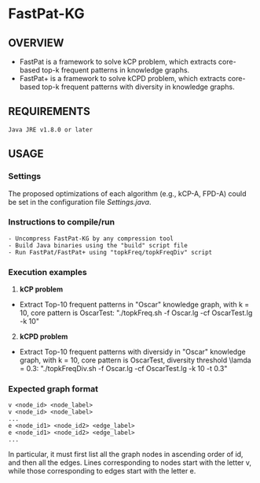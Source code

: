 # FastPat-KG
## OVERVIEW
- FastPat is a framework to solve kCP problem, which extracts core-based top-k frequent patterns in knowledge graphs. 
- FastPat+ is a framework to solve kCPD problem, which extracts core-based top-k frequent patterns with diversity in knowledge graphs.
## REQUIREMENTS
	Java JRE v1.8.0 or later
## USAGE
### Settings
The proposed optimizations of each algorithm (e.g., kCP-A, FPD-A) could be set in the configuration file *Settings.java*.
### Instructions to compile/run
	- Uncompress FastPat-KG by any compression tool
	- Build Java binaries using the "build" script file
	- Run FastPat/FastPat+ using "topkFreq/topkFreqDiv" script
### Execution examples
1. **kCP problem**
- Extract Top-10 frequent patterns in "Oscar" knowledge graph, with k = 10, core pattern is OscarTest: "./topkFreq.sh -f Oscar.lg -cf OscarTest.lg -k 10"

2. **kCPD problem**
- Extract Top-10 frequent patterns with diversidy in "Oscar" knowledge graph, with k = 10, core pattern is OscarTest, diversity threshold \lamda = 0.3: "./topkFreqDiv.sh -f Oscar.lg -cf OscarTest.lg -k 10 -t 0.3" 
### Expected graph format
	v <node_id> <node_label>
	v <node_id> <node_label>
	...
	e <node_id1> <node_id2> <edge_label>
	e <node_id1> <node_id2> <edge_label>
	...

In particular, it must first list all the graph nodes in ascending order of id, and then all the edges. Lines corresponding to nodes start with the letter v, while those corresponding to edges start with the letter e. 
